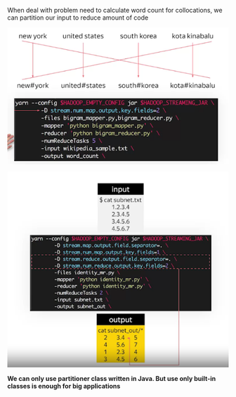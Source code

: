When deal with problem need to calculate word count for collocations, we can partition our input to reduce amount of code

![partitioner](partitioner.png)

![partitioner-2](partitioner-2.png)

**We can only use partitioner class written in Java. But use only built-in classes is enough for big applications**
